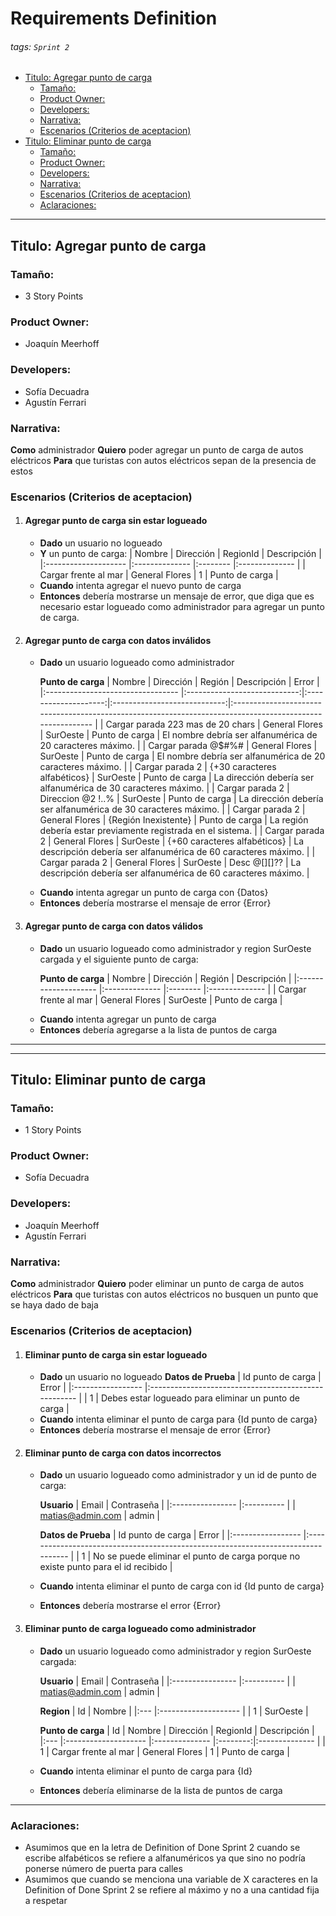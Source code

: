 # Requirements Definition<!-- omit in toc --> 
###### tags: `Sprint 2`<!-- omit in toc --> 

- [Titulo: Agregar punto de carga](#titulo-agregar-punto-de-carga)
  - [Tamaño:](#tamaño)
  - [Product Owner:](#product-owner)
  - [Developers:](#developers)
  - [Narrativa:](#narrativa)
  - [Escenarios (Criterios de aceptacion)](#escenarios-criterios-de-aceptacion)
- [Titulo: Eliminar punto de carga](#titulo-eliminar-punto-de-carga)
  - [Tamaño:](#tamaño-1)
  - [Product Owner:](#product-owner-1)
  - [Developers:](#developers-1)
  - [Narrativa:](#narrativa-1)
  - [Escenarios (Criterios de aceptacion)](#escenarios-criterios-de-aceptacion-1)
  - [Aclaraciones:](#aclaraciones)

---
## Titulo: Agregar punto de carga
### Tamaño: 
- 3 Story Points
### Product Owner:
- Joaquín Meerhoff
### Developers:
- Sofía Decuadra
- Agustín Ferrari
### Narrativa:
**Como** administrador
**Quiero** poder agregar un punto de carga de autos eléctricos
**Para** que turistas con autos eléctricos sepan de la presencia de estos
### Escenarios (Criterios de aceptacion)
1. #### Agregar punto de carga sin estar logueado
    * **Dado** un usuario no logueado
    - **Y** un punto de carga:
        | Nombre               | Dirección      | RegionId | Descripción    |
        |:-------------------- |:-------------- |:-------- |:-------------- |
        | Cargar frente al mar | General Flores | 1        | Punto de carga |
    - **Cuando** intenta agregar el nuevo punto de carga
    - **Entonces** debería mostrarse un mensaje de error, que diga que es necesario estar logueado como administrador para agregar un punto de carga.
2. #### Agregar punto de carga con datos inválidos
    * **Dado** un usuario logueado como administrador

        **Punto de carga**
        | Nombre                            |          Dirección           |        Región        |         Descripción          | Error                                                                                                     |
        |:--------------------------------- |:----------------------------:|:--------------------:|:----------------------------:|:--------------------------------------------------------------------------------------------------------- |
        | Cargar parada 223 mas de 20 chars |        General Flores        |       SurOeste       |        Punto de carga        | El nombre debría ser alfanumérica de 20 caracteres máximo.                                                |
        | Cargar parada @$#%#               |        General Flores        |       SurOeste       |        Punto de carga        | El nombre debría ser alfanumérica de 20 caracteres máximo.                                                |
        | Cargar parada 2                   | {+30 caracteres alfabéticos} |       SurOeste       |        Punto de carga        | La dirección debería ser alfanumérica de 30 caracteres máximo.                                            |
        | Cargar parada 2                   |      Direccion @2 !..%       |       SurOeste       |        Punto de carga        | La dirección debería ser alfanumérica de 30 caracteres máximo.                                            |
        | Cargar parada 2                   |        General Flores        | {Región Inexistente} |        Punto de carga        | La región debería estar previamente registrada en el sistema. |
        | Cargar parada 2                   |        General Flores        |       SurOeste       | {+60 caracteres alfabéticos} | La descripción debería ser alfanumérica de 60 caracteres máximo.                                          |
        | Cargar parada 2                   |        General Flores        |       SurOeste       |         Desc @[][]??         | La descripción debería ser alfanumérica de 60 caracteres máximo.                                          |
    - **Cuando** intenta agregar un punto de carga con {Datos}
    - **Entonces** debería mostrarse el mensaje de error {Error}
3. #### Agregar punto de carga con datos válidos
    - **Dado** un usuario logueado como administrador y region SurOeste cargada y el siguiente punto de carga:
        
        
        **Punto de carga**
        | Nombre               | Dirección      | Región   | Descripción    |
        |:-------------------- |:-------------- |:-------- |:-------------- |
        | Cargar frente al mar | General Flores | SurOeste | Punto de carga |
    * **Cuando** intenta agregar un punto de carga
    * **Entonces** debería agregarse a la lista de puntos de carga

---
---
## Titulo: Eliminar punto de carga
### Tamaño: 
- 1 Story Points
### Product Owner:
- Sofía Decuadra
### Developers:
- Joaquín Meerhoff
- Agustín Ferrari
### Narrativa:
**Como** administrador
**Quiero** poder eliminar un punto de carga de autos eléctricos
**Para** que turistas con autos eléctricos no busquen un punto que se haya dado de baja
### Escenarios (Criterios de aceptacion)
1. #### Eliminar punto de carga sin estar logueado
    * **Dado** un usuario no logueado
        **Datos de Prueba**
        | Id punto de carga | Error                                                |
        |:----------------- |:---------------------------------------------------- |
        | 1                 | Debes estar logueado para eliminar un punto de carga |
    * **Cuando** intenta eliminar el punto de carga para {Id punto de carga}
    * **Entonces** debería mostrarse el mensaje de error {Error}
2. #### Eliminar punto de carga con datos incorrectos
    * **Dado** un usuario logueado como administrador y un id de punto de carga:
        
        **Usuario**
        | Email            | Contraseña |
        |:---------------- |:---------- |
        | matias@admin.com | admin      |
        
        **Datos de Prueba**
        | Id punto de carga | Error                                                                             |
        |:----------------- |:--------------------------------------------------------------------------------- |
        | 1                 | No se puede eliminar el punto de carga porque no existe punto para el id recibido |
     
    * **Cuando** intenta eliminar el punto de carga con id {Id punto de carga}
    * **Entonces** debería mostrarse el error {Error}
3. #### Eliminar punto de carga logueado como administrador
    * **Dado** un usuario logueado como administrador y region SurOeste cargada:
        
        **Usuario**
        | Email            | Contraseña |
        |:---------------- |:---------- |
        | matias@admin.com | admin      |
        
        **Region**
        | Id  | Nombre               |
        |:--- |:-------------------- |
        | 1   | SurOeste |
        
        **Punto de carga**
        | Id  | Nombre               | Dirección      | RegionId | Descripción    |
        |:--- |:-------------------- |:-------------- |:--------:|:-------------- |
        | 1   | Cargar frente al mar | General Flores |    1     | Punto de carga |
        
    * **Cuando** intenta eliminar el punto de carga para {Id}
    * **Entonces** debería eliminarse de la lista de puntos de carga
---

### Aclaraciones:
- Asumimos que en la letra de Definition of Done Sprint 2 cuando se escribe alfabéticos se refiere a alfanuméricos ya que sino no podría ponerse número de puerta para calles
- Asumimos que cuando se menciona una variable de X caracteres en la Definition of Done Sprint 2 se refiere al máximo y no a una cantidad fija a respetar